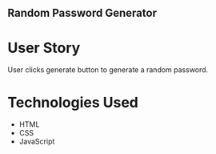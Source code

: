 ## Random Password Generator

# User Story

User clicks generate button to generate a random password. 

# Technologies Used
- HTML 
- CSS
- JavaScript
